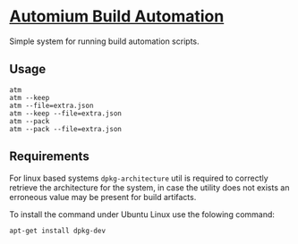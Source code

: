 # [Automium Build Automation](http://automium.com)

Simple system for running build automation scripts.

## Usage

    atm
    atm --keep
    atm --file=extra.json
    atm --keep --file=extra.json
    atm --pack
    atm --pack --file=extra.json

## Requirements

For linux based systems `dpkg-architecture` util is required to correctly retrieve the architecture for the system,
in case the utility does not exists an erroneous value may be present for build artifacts.

To install the command under Ubuntu Linux use the folowing command:

    apt-get install dpkg-dev
